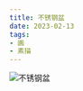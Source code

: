 ```yaml
---
title: 不锈钢盆
date: 2023-02-13
tags:
- 画
- 素描
---
```


![不锈钢盆](9A98C593-1A4D-4F5C-B795-20BD5078DAA7.JPG)